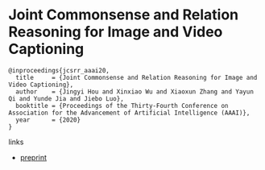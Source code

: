# Joint Commonsense and Relation Reasoning for Image and Video Captioning

```
@inproceedings{jcsrr_aaai20,
  title     = {Joint Commonsense and Relation Reasoning for Image and Video Captioning},
  author    = {Jingyi Hou and Xinxiao Wu and Xiaoxun Zhang and Yayun Qi and Yunde Jia and Jiebo Luo},
  booktitle = {Proceedings of the Thirty-Fourth Conference on Association for the Advancement of Artificial Intelligence (AAAI)},
  year      = {2020}
}
```

links
- [preprint](https://wuxinxiao.github.io/assets/papers/2020/C-R_reasoning.pdf)
